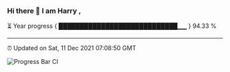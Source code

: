 ### Hi there 👋 I am Harry , 

⏳ Year progress { ████████████████████████████▁▁ } 94.33 %

---

⏰ Updated on Sat, 11 Dec 2021 07:08:50 GMT

![Progress Bar CI](https://github.com/duykhang68/duykhang68/workflows/Progress%20Bar%20CI/badge.svg)
